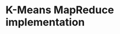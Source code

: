 # K-Means MapReduce implementation 

<!--
## How Run
- Execute the bash script **build.sh** for building *.go files.  
```bash
  $ ./build.sh
```
- Run **master server**
```bash
  $ ./master
  Master online on port [9001]
```

- Run an arbitrary number of mappers, specifying the port number where each of them will listen

```bash
$ ./mapper 1234
$ ./mapper 4321 # on different shell
$ ./mapper 1212 # on different shell
```
- Run at least one reducer (by default only one reducer will be used as it is not needed for our implementation)
```bash
$ ./reducer 7777
```

![](assets/example_1.png)

- Run client for grep a specific word in one of the files in the master folder
```bash
$ ./clientGrep {word} {file}
```
![](assets/example_2.png)

-->